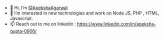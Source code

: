 - 👋 Hi, I’m <a href = "https://github.com/ApekshaAgarwal">@ApekshaAgarwal</a>
- 👀 I’m interested in new technologies and work on Node JS, PHP , HTML, Javascript.
- 📫 Reach out to me on linkedin : https://www.linkedin.com/in/apeksha-gupta-0906/

<!---
ApekshaAgarwal/ApekshaAgarwal is a ✨ special ✨ repository because its `README.md` (this file) appears on your GitHub profile.
You can click the Preview link to take a look at your changes.
--->
